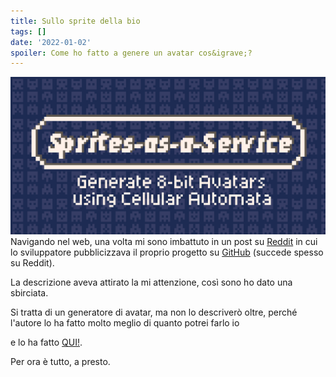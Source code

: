 ```yaml
---
title: Sullo sprite della bio
tags: []
date: '2022-01-02'
spoiler: Come ho fatto a genere un avatar cos&igrave;?
---
```

![Sprite-as-aService](sprite-as-a-service-header.png)
Navigando nel web, una volta mi sono imbattuto in un post su [Reddit](https://www.reddit.com/) in cui lo sviluppatore  pubblicizzava il proprio progetto su [GitHub](https://github.com/) (succede spesso su Reddit).

La descrizione aveva attirato la mi attenzione, cos&igrave; sono ho dato una sbirciata.

Si tratta di un generatore di avatar, ma non lo descriver&ograve; oltre, perch&eacute; l'autore lo ha fatto molto meglio di quanto potrei farlo io

e lo ha fatto [QUI!](https://github.com/ljvmiranda921/sprites-as-a-service).

Per ora &egrave; tutto, a presto.
